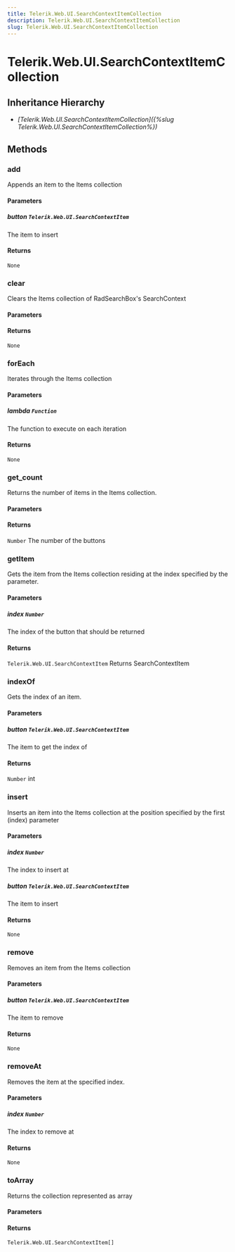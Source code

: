 ```yaml
---
title: Telerik.Web.UI.SearchContextItemCollection
description: Telerik.Web.UI.SearchContextItemCollection
slug: Telerik.Web.UI.SearchContextItemCollection
---
```


# Telerik.Web.UI.SearchContextItemCollection

## Inheritance Hierarchy

* *[Telerik.Web.UI.SearchContextItemCollection]({%slug Telerik.Web.UI.SearchContextItemCollection%})*


## Methods

### add

Appends an item to the Items collection

#### Parameters

##### button `Telerik.Web.UI.SearchContextItem`

The item to insert

#### Returns

`None` 

### clear

Clears the Items collection of RadSearchBox's SearchContext

#### Parameters

#### Returns

`None` 

### forEach

Iterates through the Items collection

#### Parameters

##### lambda `Function`

The function to execute on each iteration

#### Returns

`None` 

### get_count

Returns the number of items in the Items collection.

#### Parameters

#### Returns

`Number` The number of the buttons

### getItem

Gets the item from the Items collection residing at the index specified by the parameter.

#### Parameters

##### index `Number`

The index of the button that should be returned

#### Returns

`Telerik.Web.UI.SearchContextItem` Returns SearchContextItem

### indexOf

Gets the index of an item.

#### Parameters

##### button `Telerik.Web.UI.SearchContextItem`

The item to get the index of

#### Returns

`Number` int

### insert

Inserts an item into the Items collection at the position specified by the first (index) parameter

#### Parameters

##### index `Number`

The index to insert at

##### button `Telerik.Web.UI.SearchContextItem`

The item to insert

#### Returns

`None` 

### remove

Removes an item from the Items collection

#### Parameters

##### button `Telerik.Web.UI.SearchContextItem`

The item to remove

#### Returns

`None` 

### removeAt

Removes the item at the specified index.

#### Parameters

##### index `Number`

The index to remove at

#### Returns

`None` 

### toArray

Returns the collection represented as array

#### Parameters

#### Returns

`Telerik.Web.UI.SearchContextItem[]` 



